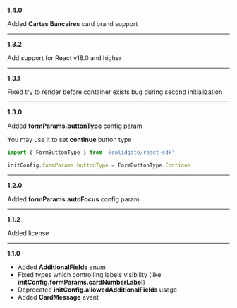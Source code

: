 **1.4.0**

Added  **Cartes Bancaires** card brand support

***

**1.3.2**

Add support for React v18.0 and higher

***

**1.3.1**

Fixed try to render before container exists bug during second initialization 

***

**1.3.0**

Added **formParams.buttonType** config param

You may use it to set **continue** button type
```typescript
import { FormButtonType } from '@solidgate/react-sdk'

initConfig.formParams.buttonType = FormButtonType.Continue
```

***

**1.2.0**

Added **formParams.autoFocus** config param

***

**1.1.2**

Added license

***

**1.1.0**


- Added **AdditionalFields** enum
- Fixed types which controlling labels visibility (like **initConfig.formParams.cardNumberLabel**)
- Deprecated **initConfig.allowedAdditionalFields** usage
- Added **CardMessage** event
